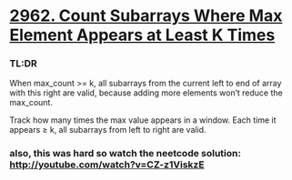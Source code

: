 # [2962. Count Subarrays Where Max Element Appears at Least K Times](https://leetcode.com/problems/count-subarrays-where-max-element-appears-at-least-k-times/description/?envType=daily-question&envId=2025-04-29)

### TL:DR
When max_count >= k, all subarrays from the current left to end of array with this right are valid, because adding more elements won’t reduce the max_count.

Track how many times the max value appears in a window.
Each time it appears ≥ k, all subarrays from left to right are valid.

### also, this was hard so watch the neetcode solution: http://youtube.com/watch?v=CZ-z1ViskzE